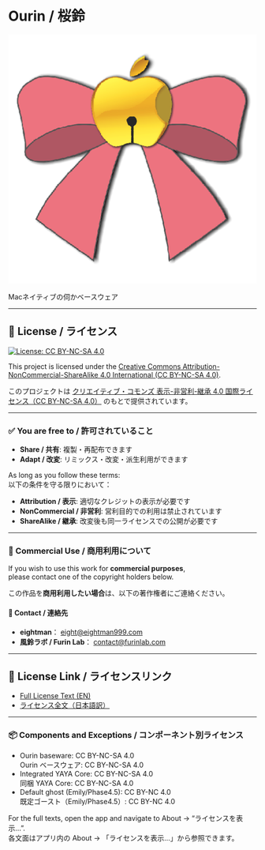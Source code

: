 # Ourin /  桜鈴

![Ourin Logo](logo/ourin_512x.png)

Macネイティブの伺かベースウェア

---

## 📄 License / ライセンス

[![License: CC BY-NC-SA 4.0](https://img.shields.io/badge/License-BY--NC--SA%204.0-lightgrey.svg)](https://creativecommons.org/licenses/by-nc-sa/4.0/)

This project is licensed under the
[Creative Commons Attribution-NonCommercial-ShareAlike 4.0 International (CC BY-NC-SA 4.0)](https://creativecommons.org/licenses/by-nc-sa/4.0/).

このプロジェクトは
[クリエイティブ・コモンズ 表示-非営利-継承 4.0 国際ライセンス（CC BY-NC-SA 4.0）](https://creativecommons.org/licenses/by-nc-sa/4.0/deed.ja)
のもとで提供されています。

---

### ✅ You are free to / 許可されていること

- **Share / 共有**: 複製・再配布できます  
- **Adapt / 改変**: リミックス・改変・派生利用ができます

As long as you follow these terms:  
以下の条件を守る限りにおいて：

- **Attribution / 表示**: 適切なクレジットの表示が必要です  
- **NonCommercial / 非営利**: 営利目的での利用は禁止されています  
- **ShareAlike / 継承**: 改変後も同一ライセンスでの公開が必要です

---

### 💼 Commercial Use / 商用利用について

If you wish to use this work for **commercial purposes**,  
please contact one of the copyright holders below.

この作品を**商用利用したい場合**は、以下の著作権者にご連絡ください。

#### 📧 Contact / 連絡先

- **eightman**： [eight@eightman999.com](mailto:eight@eightman999.com)  
- **風鈴ラボ / Furin Lab**： [contact@furinlab.com](mailto:contact@furinlab.com)

---

## 🔗 License Link / ライセンスリンク

- [Full License Text (EN)](https://creativecommons.org/licenses/by-nc-sa/4.0/legalcode)  
- [ライセンス全文（日本語訳）](https://creativecommons.org/licenses/by-nc-sa/4.0/deed.ja)

---

### 📦 Components and Exceptions / コンポーネント別ライセンス

- Ourin baseware: CC BY-NC-SA 4.0  
  Ourin ベースウェア: CC BY-NC-SA 4.0
- Integrated YAYA Core: CC BY-NC-SA 4.0  
  同梱 YAYA Core: CC BY-NC-SA 4.0
- Default ghost (Emily/Phase4.5): CC BY-NC 4.0  
  既定ゴースト（Emily/Phase4.5）: CC BY-NC 4.0

For the full texts, open the app and navigate to About → “ライセンスを表示…”.  
各文面はアプリ内の About → 「ライセンスを表示…」から参照できます。
